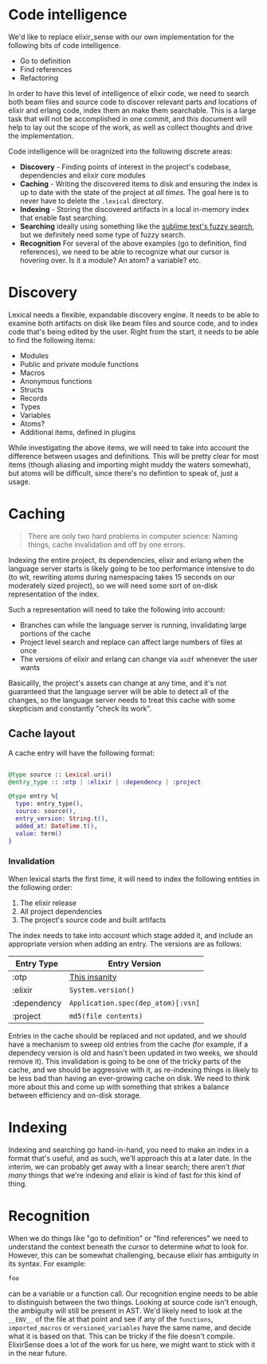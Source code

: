 # Code intelligence

We'd like to replace elixir_sense with our own implementation for the following bits
of code intelligence.

 * Go to definition
 * Find references
 * Refactoring

In order to have this level of intelligence of elixir code, we need to
search both beam files and source code to discover relevant parts and
locations of elixir and erlang code, index them an make them
searchable. This is a large task that will not be accomplished in one
commit, and this document will help to lay out the scope of the work,
as well as collect thoughts and drive the implementation.

Code intelligence will be oragnized into the following discrete areas:

* **Discovery** - Finding points of interest in the project's codebase, dependencies and elixir core modules
* **Caching** - Writing the discovered items to disk and ensuring the index is up to date with the state of the project at *all times*. The goal here is to never have to delete the `.lexical` directory.
* **Indexing** - Storing the discovered artifacts in a local in-memory index that enable fast searching.
* **Searching** ideally using something like the [sublime text's fuzzy search](https://www.forrestthewoods.com/blog/reverse_engineering_sublime_texts_fuzzy_match/), but we definitely need some type of fuzzy search.
* **Recognition** For several of the above examples (go to definition, find references), we need to be able to recognize what our cursor is hovering over. Is it a module? An atom? a variable? etc.

# Discovery
Lexical needs a flexible, expandable discovery engine. It needs to be
able to examine both artifacts on disk like beam files and source
code, and to index code that's being edited by the user. Right from
the start, it needs to be able to find the following items:

 * Modules
 * Public and private module functions
 * Macros
 * Anonymous functions
 * Structs
 * Records
 * Types
 * Variables
 * Atoms?
 * Additional items, defined in plugins

While investigating the above items, we will need to take into account
the difference between usages and definitions. This will be pretty
clear for most items (though aliasing and importing might muddy the
waters somewhat), but atoms will be difficult, since there's no
defintion to speak of, just a usage.

# Caching
> There are only two hard problems in computer science: Naming things, cache invalidation and off by one errors.

Indexing the entire project, its dependencies, elixir and erlang when
the language server starts is likely going to be too performance
intensive to do (to wit, rewriting atoms during namespacing takes 15
seconds on our moderately sized project), so we will need some sort of
on-disk representation of the index.

Such a representation will need to take the following into account:

  * Branches can while the language server is running, invalidating large portions of the cache
  * Project level search and replace can affect large numbers of files at once
  * The versions of elixir and erlang can change via `asdf` whenever the user wants

Basicallly, the project's assets can change at any time, and it's not
guaranteed that the language server will be able to detect all of the
changes, so the language server needs to treat this cache with some
skepticism and constantly "check its work".

## Cache layout
A cache entry will have the following format:

```elixir

@type source :: Lexical.uri()
@entry_type :: :otp | :elixir | :dependency | :project

@type entry %{
  type: entry_type(),
  source: source(),
  entry_version: String.t(),
  added_at: DateTime.t(),
  value: term()
}
```

### Invalidation
When lexical starts the first time, it will need to index the
following entities in the following order:

  1. The elixir release
  2. All project dependencies
  3. The project's source code and built artifacts

The index needs to take into account which stage added it, and include an appropriate
version when adding an entry. The versions are as follows:

| Entry Type  | Entry Version |
| ----------- | --------------|
| :otp        | [This insanity](https://stackoverflow.com/questions/9560815/how-to-get-erlangs-release-version-number-from-a-shell/34326368#34326368)|
| :elixir     | `System.version()`|
| :dependency | `Application.spec(dep_atom)[:vsn]`|
| :project    | `md5(file contents)` |

Entries in the cache should be replaced and not updated, and we should
have a mechanism to sweep old entries from the cache (for example, if
a dependecy version is old and hasn't been updated in two weeks, we
should remove it). This invalidation is going to be one of the tricky
parts of the cache, and we should be aggressive with it, as
re-indexing things is likely to be less bad than having an
ever-growing cache on disk.  We need to think more about this and come
up with something that strikes a balance between efficiency and
on-disk storage.

# Indexing
Indexing and searching go hand-in-hand, you need to make an index in a
format that's useful, and as such, we'll approach this at a later
date. In the interim, we can probably get away with a linear search;
there aren't _that many_ things that we're indexing and elixir is kind
of fast for this kind of thing.

# Recognition
When we do things like "go to definition" or "find references" we need
to understand the context beneath the cursor to determine _what_ to
look for. However, this can be somewhat challenging, because elixir
has ambiguity in its syntax. For example:

```elixir
foo
```

can be a variable or a function call. Our recognition engine needs to
be able to distinguish between the two things. Looking at source code
isn't enough, the ambiguity will still be present in AST. We'd likely
need to look at the `__ENV__` of the file at that point and see if any
of the `functions`, `imported_macros` or `versioned_variables` have
the same name, and decide what it is based on that. This can be tricky
if the file doesn't compile. ElixirSense does a lot of the work for us
here, we might want to stick with it in the near future.
